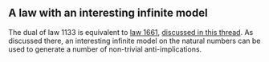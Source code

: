 ## A law with an interesting infinite model

The dual of law 1133 is equivalent to [law 1661](https://teorth.github.io/equational_theories/implications/?1661), [discussed in this thread](https://leanprover.zulipchat.com/#narrow/stream/458659-Equational/topic/1661.20-.3E.201657.20-.20another.20one.20bites.20the.20dust/near/476037184).  As discussed there, an interesting infinite model on the natural numbers can be used to generate a number of non-trivial anti-implications.
